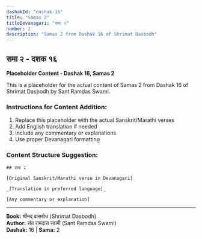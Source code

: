 ```yaml
---
dashakId: "dashak-16"
title: "Samas 2"
titleDevanagari: "समा २"
number: 2
description: "Samas 2 from Dashak 16 of Shrimat Dasbodh"
---
```


## समा २ - दशक १६

<!-- TODO: Add the actual Sanskrit/Marathi content here -->

**Placeholder Content - Dashak 16, Samas 2**

This is a placeholder for the actual content of Samas 2 from Dashak 16 of Shrimat Dasbodh by Sant Ramdas Swami.

### Instructions for Content Addition:
1. Replace this placeholder with the actual Sanskrit/Marathi verses
2. Add English translation if needed
3. Include any commentary or explanations
4. Use proper Devanagari formatting

### Content Structure Suggestion:
```
## समा २

[Original Sanskrit/Marathi verse in Devanagari]

_[Translation in preferred language]_

[Any commentary or explanation]
```

---
**Book:** श्रीमद् दासबोध (Shrimat Dasbodh)  
**Author:** संत रामदास स्वामी (Sant Ramdas Swami)  
**Dashak:** 16 | **Sama:** 2
